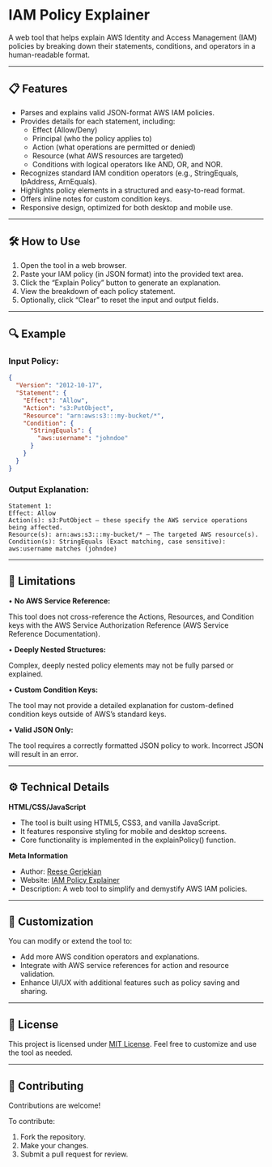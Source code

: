 # IAM Policy Explainer

A web tool that helps explain AWS Identity and Access Management (IAM) policies by breaking down their statements, conditions, and operators in a human-readable format.

---

## 📋 **Features**

- Parses and explains valid JSON-format AWS IAM policies.
- Provides details for each statement, including:
  - Effect (Allow/Deny)
  - Principal (who the policy applies to)
  - Action (what operations are permitted or denied)
  - Resource (what AWS resources are targeted)
  - Conditions with logical operators like AND, OR, and NOR.
- Recognizes standard IAM condition operators (e.g., StringEquals, IpAddress, ArnEquals).
- Highlights policy elements in a structured and easy-to-read format.
- Offers inline notes for custom condition keys.
- Responsive design, optimized for both desktop and mobile use.

---

## 🛠️ **How to Use**

1.	Open the tool in a web browser.
2.	Paste your IAM policy (in JSON format) into the provided text area.
3.	Click the “Explain Policy” button to generate an explanation.
4.	View the breakdown of each policy statement.
5.	Optionally, click “Clear” to reset the input and output fields.

---

## 🔍 **Example**

### Input Policy:
```json
{
  "Version": "2012-10-17",
  "Statement": {
    "Effect": "Allow",
    "Action": "s3:PutObject",
    "Resource": "arn:aws:s3:::my-bucket/*",
    "Condition": {
      "StringEquals": {
        "aws:username": "johndoe"
      }
    }
  }
}
```
### Output Explanation:
```
Statement 1:
Effect: Allow
Action(s): s3:PutObject — these specify the AWS service operations being affected.
Resource(s): arn:aws:s3:::my-bucket/* — The targeted AWS resource(s).
Condition(s): StringEquals (Exact matching, case sensitive): aws:username matches (johndoe)
```

---

## 🚧 **Limitations**
•	**No AWS Service Reference:**

This tool does not cross-reference the Actions, Resources, and Condition keys with the AWS Service Authorization Reference (AWS Service Reference Documentation).

•	**Deeply Nested Structures:**

Complex, deeply nested policy elements may not be fully parsed or explained.

•	**Custom Condition Keys:**

The tool may not provide a detailed explanation for custom-defined condition keys outside of AWS’s standard keys.

•	**Valid JSON Only:**

The tool requires a correctly formatted JSON policy to work. Incorrect JSON will result in an error.

---

## ⚙️ **Technical Details**

**HTML/CSS/JavaScript**
- The tool is built using HTML5, CSS3, and vanilla JavaScript.
- It features responsive styling for mobile and desktop screens.
- Core functionality is implemented in the explainPolicy() function.

**Meta Information**
- Author: [Reese Gerjekian](https://github.com/rgerjeki)
- Website: [IAM Policy Explainer](https://iampoex.github.io)
- Description: A web tool to simplify and demystify AWS IAM policies.

---

## 🎨 **Customization**

You can modify or extend the tool to:
- Add more AWS condition operators and explanations.
- Integrate with AWS service references for action and resource validation.
- Enhance UI/UX with additional features such as policy saving and sharing.

---

## 📜 **License**

This project is licensed under [MIT License]([https://github.com/iampoex/iampoex.github.io/tree/main?tab=MIT-1-ov-file#MIT-1-ov-file](https://github.com/iampoex/iampoex.github.io/blob/823d256ca6aa0246ebfb775f4c8797c2e297fdde/LICENSE)). Feel free to customize and use the tool as needed.

---

## 📝 **Contributing**

Contributions are welcome!

To contribute:
1.	Fork the repository.
2.	Make your changes.
3.	Submit a pull request for review.

